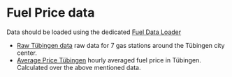 # Fuel Price data
Data should be loaded using the dedicated [Fuel Data Loader](../../src/LoadFuelData.py)
 - [Raw Tübingen data](fue_price_data_tue.csv) raw data for 7 gas stations around the Tübingen city center.
 - [Average Price Tübingen](fue_price_data_tue_hourly.csv) hourly averaged fuel price in Tübingen. Calculated over the above mentioned data.
